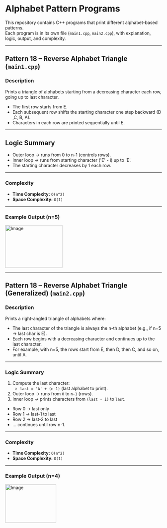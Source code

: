 # Alphabet Pattern Programs  

This repository contains C++ programs that print different alphabet-based patterns.  
Each program is in its own file (`main1.cpp`, `main2.cpp`), with explanation, logic, output, and complexity.  

---

## Pattern 18 – Reverse Alphabet Triangle (`main1.cpp`)  

### Description  
Prints a triangle of alphabets starting from a decreasing character each row, going up to last character.
- The first row starts from E.
- Each subsequent row shifts the starting character one step backward (D ,C, B, A).
- Characters in each row are printed sequentially until E.
---

## Logic Summary  
- Outer loop → runs from 0 to n-1 (controls rows).
- Inner loop → runs from starting character ('E' - i) up to 'E'.
- The starting character decreases by 1 each row.

---

### Complexity  
- **Time Complexity:** `O(n^2)`  
- **Space Complexity:** `O(1)`  

---

### Example Output (n=5)  

<img width="184" height="137" alt="Image" src="https://github.com/user-attachments/assets/810b4018-4a66-448e-8ece-65b623ea5956" />




---

## Pattern 18 – Reverse Alphabet Triangle (Generalized) (`main2.cpp`)  

### Description  
 Prints a right-angled triangle of alphabets where:
- The last character of the triangle is always the n-th alphabet (e.g., if n=5 → last char is E).
- Each row begins with a decreasing character and continues up to the last character.
- For example, with n=5, the rows start from E, then D, then C, and so on, until A.
---

### Logic Summary  
1.  Compute the last character:
    -  `last = 'A' + (n-1)` (last alphabet to print).  
2.  Outer loop → runs from `0` to `n-1` (rows).  
3.  Inner loop → prints characters from `(last - i)` to `last`.
   - Row 0 → last only
   - Row 1 → last-1 to last
   - Row 2 → last-2 to last
   - … continues until row n-1.

---

### Complexity  
- **Time Complexity:** `O(n^2)`  
- **Space Complexity:** `O(1)`  

---

### Example Output (n=4)
<img width="164" height="123" alt="Image" src="https://github.com/user-attachments/assets/7ae1f123-ca50-4d2b-90ed-55e43bcaf053" />
